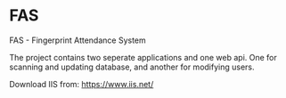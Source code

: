 # FAS
FAS - Fingerprint Attendance System

The project contains two seperate applications and one web api. One for scanning and updating database, and another for modifying users.  

Download IIS from:
https://www.iis.net/

